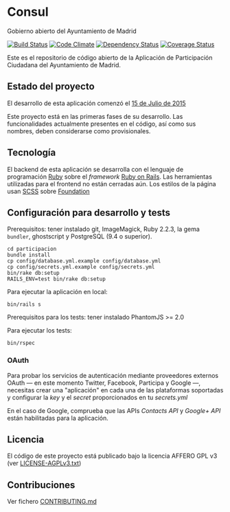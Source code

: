 # Consul

Gobierno abierto del Ayuntamiento de Madrid

[![Build Status](https://travis-ci.org/AyuntamientoMadrid/participacion.svg?branch=master)](https://travis-ci.org/AyuntamientoMadrid/participacion)
[![Code Climate](https://codeclimate.com/github/AyuntamientoMadrid/participacion/badges/gpa.svg)](https://codeclimate.com/github/AyuntamientoMadrid/participacion)
[![Dependency Status](https://gemnasium.com/AyuntamientoMadrid/participacion.svg)](https://gemnasium.com/AyuntamientoMadrid/participacion)
[![Coverage Status](https://coveralls.io/repos/AyuntamientoMadrid/participacion/badge.svg?branch=master&service=github)](https://coveralls.io/github/AyuntamientoMadrid/participacion?branch=master)

Este es el repositorio de código abierto de la Aplicación de Participación Ciudadana del Ayuntamiento de Madrid.

## Estado del proyecto

El desarrollo de esta aplicación comenzó el [15 de Julio de 2015](https://github.com/AyuntamientoMadrid/participacion/commit/8db36308379accd44b5de4f680a54c41a0cc6fc6)

Este proyecto está en las primeras fases de su desarrollo. Las funcionalidades actualmente presentes en el código, así como sus nombres, deben considerarse como provisionales.

## Tecnología

El backend de esta aplicación se desarrolla con el lenguaje de programación [Ruby](https://www.ruby-lang.org/) sobre el *framework* [Ruby on Rails](http://rubyonrails.org/).
Las herramientas utilizadas para el frontend no están cerradas aún. Los estilos de la página usan [SCSS](http://sass-lang.com/) sobre [Foundation](http://foundation.zurb.com/)

## Configuración para desarrollo y tests

Prerequisitos: tener instalado git, ImageMagick, Ruby 2.2.3, la gema `bundler`, ghostscript y PostgreSQL (9.4 o superior).

```
cd participacion
bundle install
cp config/database.yml.example config/database.yml
cp config/secrets.yml.example config/secrets.yml
bin/rake db:setup
RAILS_ENV=test bin/rake db:setup
```

Para ejecutar la aplicación en local:
```
bin/rails s
```

Prerequisitos para los tests: tener instalado PhantomJS >= 2.0

Para ejecutar los tests:

```
bin/rspec
```

### OAuth

Para probar los servicios de autenticación mediante proveedores externos OAuth — en este momento Twitter, Facebook, Participa y Google —, necesitas crear una "aplicación" en cada una de las plataformas soportadas y configurar la *key* y el *secret* proporcionados en tu *secrets.yml*

En el caso de Google, comprueba que las APIs *Contacts API* y *Google+ API* están habilitadas para la aplicación.

## Licencia

El código de este proyecto está publicado bajo la licencia AFFERO GPL v3 (ver [LICENSE-AGPLv3.txt](LICENSE-AGPLv3.txt))

## Contribuciones

Ver fichero [CONTRIBUTING.md](CONTRIBUTING.md)
